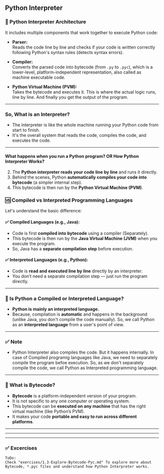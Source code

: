 ## Python Interpreter

### 🧠 Python Interpreter Architecture

It includes multiple components that work together to execute Python code:

- **Parser:**  
  Reads the code line by line and checks if your code is written correctly following Python's syntax rules (detects syntax errors).

- **Compiler:**  
  Converts the parsed code into bytecode (from `.py` to `.pyc`), which is a lower-level, platform-independent representation, also called as machine executable code.

- **Python Virtual Machine (PVM):**  
  Takes the bytecode and executes it. This is where the actual logic runs, line by line.
  And finally you get the output of the program.

---

### So, What is an Interpreter?

- The interpreter is like the whole machine running your Python code from start to finish.
- It's the overall system that reads the code, compiles the code, and executes the code.

---

#### What happens when you run a Python program? OR How Python Interpreter Works?

2. The **Python interpreter reads your code line by line** and runs it directly.
3. Behind the scenes, Python **automatically compiles your code into bytecode** (a simpler internal step).
4. This bytecode is then run by the **Python Virtual Machine (PVM)**.

### 🆚 Compiled vs Interpreted Programming Languages

Let's understand the basic difference:

#### ✅ Compiled Languages (e.g., Java):
- Code is first **compiled into bytecode** using a compiler (Separately).
- This bytecode is then run by the **Java Virtual Machine (JVM)** when you execute the program.
- So, Java has a **separate compilation step** before execution.

#### ✅ Interpreted Languages (e.g., Python):
- Code is **read and executed line by line** directly by an interpreter.
- You don’t need a separate compilation step — just run the program directly.

---

### 🐍 Is Python a Compiled or Interpreted Language?

- **Python is mainly an interpreted language.**
- Because, compilation is **automatic** and happens in the background (unlike Java, you don't compile the code manually). So, we call Python as an **interpreted language** from a user's point of view.

---

### ✅ Note

- Python Interpreter also compiles the code. But it happens internally. In case of Compiled programig languages like Java, we need to separately compile the program befoe execution. So, as we don't separately compile the code, we call Python as Interpreted programming language.

---

### 🧩 What is Bytecode?

- **Bytecode** is a platform-independent version of your program.
- It is not specific to any one computer or operating system.
- This bytecode can be **executed on any machine** that has the right virtual machine (like Python’s PVM).
- It makes your code **portable and easy to run across different platforms**.

---
---
---


### ✅ Excercises

```
ToDo: 
Check "exercises/1.3-Explore-Bytecode-Pyc.md" To explore more about Bytecode, *.pyc files and understand how Python Interpreter works.
```